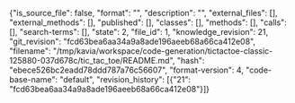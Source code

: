 {"is_source_file": false, "format": "", "description": "", "external_files": [], "external_methods": [], "published": [], "classes": [], "methods": [], "calls": [], "search-terms": [], "state": 2, "file_id": 1, "knowledge_revision": 21, "git_revision": "fcd63bea6aa34a9a8ade196aeeb68a66ca412e08", "filename": "/tmp/kavia/workspace/code-generation/tictactoe-classic-125880-037d678c/tic_tac_toe/README.md", "hash": "ebece526bc2eadd78ddd787a76c56607", "format-version": 4, "code-base-name": "default", "revision_history": [{"21": "fcd63bea6aa34a9a8ade196aeeb68a66ca412e08"}]}